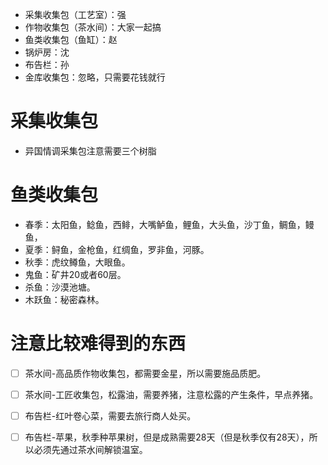 - 采集收集包（工艺室）：强
- 作物收集包（茶水间）：大家一起搞
- 鱼类收集包（鱼缸）：赵
- 锅炉房：沈
- 布告栏：孙
- 金库收集包：忽略，只需要花钱就行


# 采集收集包
- 异国情调采集包注意需要三个树脂


# 鱼类收集包
- 春季：太阳鱼，鲶鱼，西鲱，大嘴鲈鱼，鲤鱼，大头鱼，沙丁鱼，鲷鱼，鳗鱼，
- 夏季：鲟鱼，金枪鱼，红绸鱼，罗非鱼，河豚。
- 秋季：虎纹鳟鱼，大眼鱼。
- 鬼鱼：矿井20或者60层。
- 杀鱼：沙漠池塘。
- 木跃鱼：秘密森林。


# 注意比较难得到的东西
- [ ] 茶水间-高品质作物收集包，都需要金星，所以需要施品质肥。
- [ ] 茶水间-工匠收集包，松露油，需要养猪，注意松露的产生条件，早点养猪。
- [ ] 布告栏-红叶卷心菜，需要去旅行商人处买。
- [ ] 布告栏-苹果，秋季种苹果树，但是成熟需要28天（但是秋季仅有28天），所以必须先通过茶水间解锁温室。





